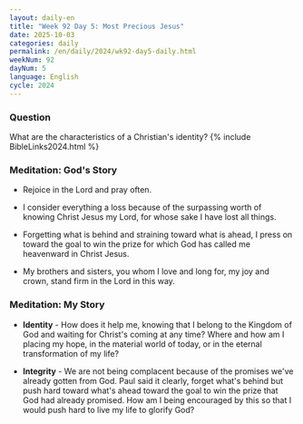 ```yaml
---
layout: daily-en
title: "Week 92 Day 5: Most Precious Jesus"
date: 2025-10-03
categories: daily
permalink: /en/daily/2024/wk92-day5-daily.html
weekNum: 92
dayNum: 5
language: English
cycle: 2024
---
```


### Question     
What are the characteristics of a Christian's identity?
{% include BibleLinks2024.html %} 

### Meditation: God's Story   
+ Rejoice in the Lord and pray often. 

+ I consider everything a loss because of the surpassing worth of knowing Christ Jesus my Lord, for whose sake I have lost all things. 

+ Forgetting what is behind and straining toward what is ahead, I press on toward the goal to win the prize for which God has called me heavenward in Christ Jesus. 

+ My brothers and sisters, you whom I love and long for, my joy and crown, stand firm in the Lord in this way. 

### Meditation: My Story   
+ **Identity** - How does it help me, knowing that I belong to the Kingdom of God and waiting for Christ's coming at any time? Where and how am I placing my hope, in the material world of today, or in the eternal transformation of my life? 

+ **Integrity** - We are not being complacent because of the promises we've already gotten from God. Paul said it clearly, forget what's behind but push hard toward what's ahead toward the goal to win the prize that God had already promised. How am I being encouraged by this so that I would push hard to live my life to glorify God? 

